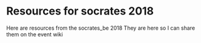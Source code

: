 # Resources for socrates 2018

Here are resources from the socrates_be 2018
They are here so I can share them on the event wiki
